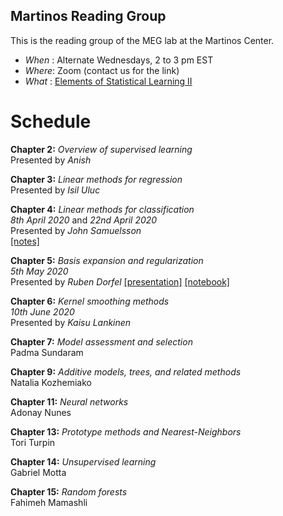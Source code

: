 ## Martinos Reading Group

This is the reading group of the MEG lab at the Martinos Center.

- *When* : Alternate Wednesdays, 2 to 3 pm EST
- *Where*: Zoom (contact us for the link)
- *What* : [Elements of Statistical Learning II](https://web.stanford.edu/~hastie/ElemStatLearn/printings/ESLII_print12.pdf)

# Schedule

**Chapter 2:** *Overview of supervised learning*  
Presented by *Anish*

**Chapter 3:** *Linear methods for regression*  
Presented by *Isil Uluc*

**Chapter 4:** *Linear methods for classification*  
*8th April 2020* and *22nd April 2020*  
Presented by *John Samuelsson*   
[[notes]](https://www.dropbox.com/s/s3yvmzwuq8upzef/Ch4_LinearMethodsForClassification.pdf?dl=0)
 
**Chapter 5:** *Basis expansion and regularization*  
*5th May 2020*  
Presented by *Ruben Dorfel* 
[[presentation]](https://www.dropbox.com/s/bke8rpqdhqfz2jy/Basis%20Expansion%20and%20Regulatization.pptx?dl=0)
[[notebook]](https://mybinder.org/v2/gh/RDoerfel/binder/splines?filepath=splines.ipynb)

**Chapter 6:** *Kernel smoothing methods*  
*10th June 2020*  
Presented by *Kaisu Lankinen*  

**Chapter 7:** *Model assessment and selection*  
Padma Sundaram

**Chapter 9:** *Additive models, trees, and related methods*  
Natalia Kozhemiako

**Chapter 11:** *Neural networks*  
Adonay Nunes

**Chapter 13:** *Prototype methods and Nearest-Neighbors*  
Tori Turpin

**Chapter 14:** *Unsupervised learning*  
Gabriel Motta

**Chapter 15:** *Random forests*  
Fahimeh Mamashli
